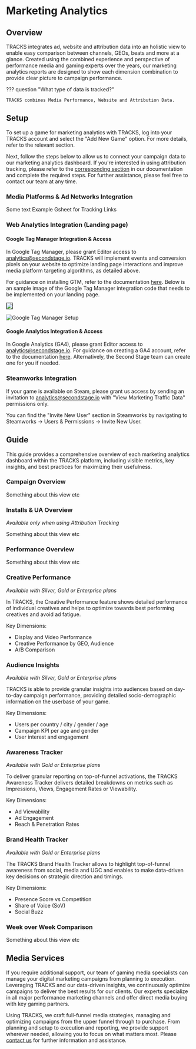 # Marketing Analytics

## Overview

TRACKS integrates ad, website and attribution data into an holistic view to enable easy comparison between channels, GEOs, beats and more at a glance. Created using the combined experience and perspective of performance media and gaming experts over the years, our marketing analytics reports are designed to show each dimension combination to provide clear picture to campaign performance.

??? question "What type of data is tracked?"

    TRACKS combines Media Performance, Website and Attribution Data.


## Setup

To set up a game for marketing analytics with TRACKS, log into your TRACKS account and select the "Add New Game" option. For more details, refer to the relevant section.

Next, follow the steps below to allow us to connect your campaign data to our marketing analytics dashboard. If you're interested in using attribution tracking, please refer to the [corresponding section](/attribution-tracking/) in our documentation and complete the required steps. For further assistance, please feel free to contact our team at any time.

### Media Platforms & Ad Networks Integration

Some text
Example Gsheet for Tracking Links

### Web Analytics Integration (Landing page)

#### Google Tag Manager Integration & Access

In Google Tag Manager, please grant Editor access to analytics@secondstage.io. TRACKS will implement events and conversion pixels on your website to optimize landing page interactions and improve media platform targeting algorithms, as detailed above.

For guidance on installing GTM, refer to the documentation [here](https://support.google.com/tagmanager/answer/14842164).
Below is an sample image of the Google Tag Manager integration code that needs to be implemented on your landing page. 

<img src="/assets/marketing-analytics_gtm.png" border="1px solid black"/>

![Google Tag Manager Setup](/assets/marketing-analytics_gtm.png "Google Tag Manager Setup")

#### Google Analytics Integration & Access

In Google Analytics (GA4), please grant Editor access to analytics@secondstage.io. For guidance on creating a GA4 account, refer to the documentation [here](https://support.google.com/analytics/answer/9304153). Alternatively, the Second Stage team can create one for you if needed.

### Steamworks Integration

If your game is available on Steam, please grant us access by sending an invitation to analytics@secondstage.io with "View Marketing Traffic Data" permissions only.

You can find the "Invite New User" section in Steamworks by navigating to Steamworks → Users & Permissions → Invite New User.

## Guide

This guide provides a comprehensive overview of each marketing analytics dashboard within the TRACKS platform, including visible metrics, key insights, and best practices for maximizing their usefulness.

### Campaign Overview

Something about this view etc

### Installs & UA Overview

*Available only when using Attribution Tracking*

Something about this view etc

### Performance Overview

Something about this view etc

### Creative Performance

*Available with Silver, Gold or Enterprise plans*

In TRACKS, the Creative Performance feature shows detailed performance of individual creatives and helps to optimize towards best performing creatives and avoid ad fatigue.

Key Dimensions:
- Display and Video Performance
- Creative Performance by GEO, Audience
- A/B Comparison

### Audience Insights

*Available with Silver, Gold or Enterprise plans*

TRACKS is able to provide granular insights into audiences based on day-to-day campaign performance, providing detailed socio-demographic information on the userbase of your game.

Key Dimensions:
- Users per country / city / gender / age
- Campaign KPI per age and gender
- User interest and engagement

### Awareness Tracker

*Available with Gold or Enterprise plans*

To deliver granular reporting on top-of-funnel activations, the TRACKS Awareness Tracker delivers detailed breakdowns on metrics such as Impressions, Views, Engagement Rates or Viewability.

Key Dimensions:
- Ad Viewability
- Ad Engagement
- Reach & Penetration Rates

### Brand Health Tracker

*Available with Gold or Enterprise plans*

The TRACKS Brand Health Tracker allows to highlight top-of-funnel awareness from social, media and UGC and enables to make data-driven key decisions on strategic direction and timings.

Key Dimensions:
- Presence Score vs Competition
- Share of Voice (SoV)
- Social Buzz

### Week over Week Comparison

Something about this view etc

## Media Services

If you require additional support, our team of gaming media specialists can manage your digital marketing campaigns from planning to execution. Leveraging TRACKS and our data-driven insights, we continuously optimize campaigns to deliver the best results for our clients. Our experts specialize in all major performance marketing channels and offer direct media buying with key gaming partners.

Using TRACKS, we craft full-funnel media strategies, managing and optimizing campaigns from the upper funnel through to purchase. From planning and setup to execution and reporting, we provide support wherever needed, allowing you to focus on what matters most. Please [contact us](https://secondstage.io/contact/) for further information and assistance.
